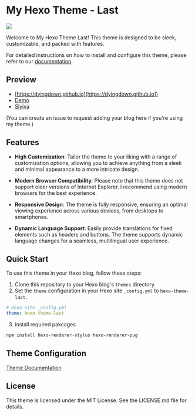 # My Hexo Theme - Last

![](https://cdn.jsdelivr.net/gh/DyingDown/img-host-repo/202507261809162.png)

Welcome to My Hexo Theme Last! This theme is designed to be sleek, customizable, and packed with features.

For detailed instructions on how to install and configure this theme, please refer to our [documentation](https://dyingdown.github.io/theme-last-guide/site/).

## Preview

- [https://dyingdown.github.io](https://dyingdown.github.io])
- [Demo](https://hexo-theme-last.github.io)
- [Slyiva](https://sylvia417.github.io/])

(You can create an issue to request adding your blog here if you're using my theme.)

## Features

- **High Customization**: Tailor the theme to your liking with a range of customization options, allowing you to achieve anything from a sleek and minimal appearance to a more intricate design.

- **Modern Browser Compatibility**: Please note that this theme does not support older versions of Internet Explorer. I recommend using modern browsers for the best experience.

- **Responsive Design**: The theme is fully responsive, ensuring an optimal viewing experience across various devices, from desktops to smartphones.

- **Dynamic Language Support**: Easily provide translations for fixed elements such as headers and buttons. The theme supports dynamic language changes for a seamless, multilingual user experience.

## Quick Start

To use this theme in your Hexo blog, follow these steps:

1. Clone this repository to your Hexo blog's `themes` directory.
2. Set the `theme` configuration in your Hexo site `_config.yml` to `hexo-theme-last`.

```yaml
# Hexo site _config.yml
theme: hexo-theme-last
```

3. install required pakcages

```bash
npm install hexo-renderer-stylus hexo-renderer-pug
```

## Theme Configuration

[Theme Documentation](https://hexo-theme-last.github.io/theme-last-guide/site/)

## License
This theme is licensed under the MIT License. See the LICENSE.md file for details.
